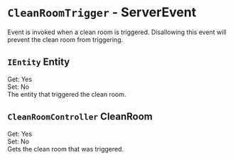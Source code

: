 # `CleanRoomTrigger` - ServerEvent
Event is invoked when a clean room is triggered. Disallowing this event will prevent the clean room from triggering.

## `IEntity` Entity
Get: Yes  
Set: No  
The entity that triggered the clean room.  

## `CleanRoomController` CleanRoom
Get: Yes  
Set: No  
Gets the clean room that was triggered.  